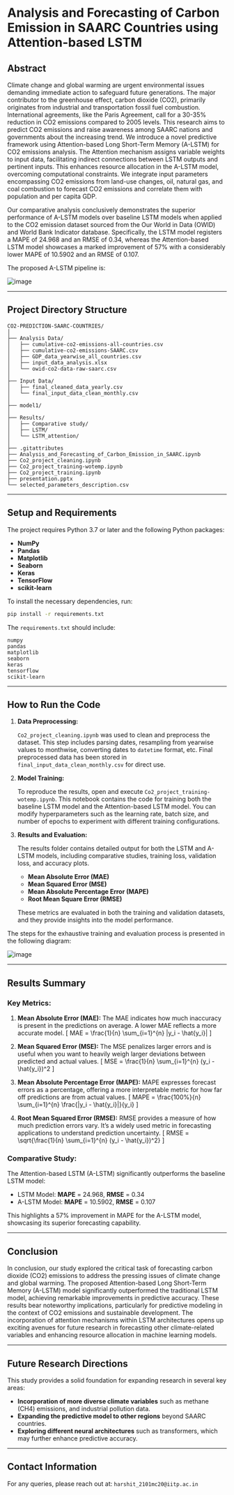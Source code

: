 # Analysis and Forecasting of Carbon Emission in SAARC Countries using Attention-based LSTM

## Abstract

Climate change and global warming are urgent environmental issues demanding immediate action to safeguard future generations. The major contributor to the greenhouse effect, carbon dioxide (CO2), primarily originates from industrial and transportation fossil fuel combustion. International agreements, like the Paris Agreement, call for a 30-35% reduction in CO2 emissions compared to 2005 levels. This research aims to predict CO2 emissions and raise awareness among SAARC nations and governments about the increasing trend. We introduce a novel predictive framework using Attention-based Long Short-Term Memory (A-LSTM) for CO2 emissions analysis. The Attention mechanism assigns variable weights to input data, facilitating indirect connections between LSTM outputs and pertinent inputs. This enhances resource allocation in the A-LSTM model, overcoming computational constraints. We integrate input parameters encompassing CO2 emissions from land-use changes, oil, natural gas, and coal combustion to forecast CO2 emissions and correlate them with population and per capita GDP. 

Our comparative analysis conclusively demonstrates the superior performance of A-LSTM models over baseline LSTM models when applied to the CO2 emission dataset sourced from the Our World in Data (OWID) and World Bank Indicator database. Specifically, the LSTM model registers a MAPE of 24.968 and an RMSE of 0.34, whereas the Attention-based LSTM model showcases a marked improvement of 57% with a considerably lower MAPE of 10.5902 and an RMSE of 0.107.

The proposed A-LSTM pipeline is:


![image](https://github.com/user-attachments/assets/0ade88ea-c192-415c-bcbd-c4f7f3bd4843)

---

## Project Directory Structure

```
CO2-PREDICTION-SAARC-COUNTRIES/
│
├── Analysis Data/
│   ├── cumulative-co2-emissions-all-countries.csv
│   ├── cumulative-co2-emissions-SAARC.csv
│   ├── GDP_data_yearwise_all_countries.csv
│   ├── input_data_analysis.xlsx
│   └── owid-co2-data-raw-saarc.csv
│
├── Input Data/
│   ├── final_cleaned_data_yearly.csv
│   └── final_input_data_clean_monthly.csv
│
├── model1/
│
├── Results/
│   ├── Comparative study/
│   ├── LSTM/
│   └── LSTM_attention/
│
├── .gitattributes
├── Analysis_and_Forecasting_of_Carbon_Emission_in_SAARC.ipynb
├── Co2_project_cleaning.ipynb
├── Co2_project_training-wotemp.ipynb
├── Co2_project_training.ipynb
├── presentation.pptx
└── selected_parameters_description.csv
```

---

## Setup and Requirements

The project requires Python 3.7 or later and the following Python packages:

- **NumPy**
- **Pandas**
- **Matplotlib**
- **Seaborn**
- **Keras**
- **TensorFlow**
- **scikit-learn**

To install the necessary dependencies, run:

```bash
pip install -r requirements.txt
```

The `requirements.txt` should include:

```
numpy
pandas
matplotlib
seaborn
keras
tensorflow
scikit-learn
```

---

## How to Run the Code

1. **Data Preprocessing:**

   `Co2_project_cleaning.ipynb` was used to clean and preprocess the dataset. This step includes parsing dates, resampling from yearwise values to monthwise, converting dates to `datetime` format, etc. Final preprocessed data has been stored in `final_input_data_clean_monthly.csv` for direct use. 

2. **Model Training:**

   To reproduce the results, open and execute `Co2_project_training-wotemp.ipynb`. This notebook contains the code for training both the baseline LSTM model and the Attention-based LSTM model. You can modify hyperparameters such as the learning rate, batch size, and number of epochs to experiment with different training configurations.

3. **Results and Evaluation:**

   The results folder contains detailed output for both the LSTM and A-LSTM models, including comparative studies, training loss, validation loss, and accuracy plots. 

   - **Mean Absolute Error (MAE)**
   - **Mean Squared Error (MSE)**
   - **Mean Absolute Percentage Error (MAPE)**
   - **Root Mean Square Error (RMSE)**

   These metrics are evaluated in both the training and validation datasets, and they provide insights into the model performance.

The steps for the exhaustive training and evaluation process is presented in the following diagram:

![image](https://github.com/user-attachments/assets/43c61277-5b2a-4ee6-8702-ab5a82802291)

---

## Results Summary

### Key Metrics:

1. **Mean Absolute Error (MAE):**
   The MAE indicates how much inaccuracy is present in the predictions on average. A lower MAE reflects a more accurate model.
   \[
   MAE = \frac{1}{n} \sum_{i=1}^{n} |y_i - \hat{y_i}|
   \]

2. **Mean Squared Error (MSE):**
   The MSE penalizes larger errors and is useful when you want to heavily weigh larger deviations between predicted and actual values.
   \[
   MSE = \frac{1}{n} \sum_{i=1}^{n} (y_i - \hat{y_i})^2
   \]

3. **Mean Absolute Percentage Error (MAPE):**
   MAPE expresses forecast errors as a percentage, offering a more interpretable metric for how far off predictions are from actual values.
   \[
   MAPE = \frac{100%}{n} \sum_{i=1}^{n} \frac{|y_i - \hat{y_i}|}{y_i}
   \]

4. **Root Mean Squared Error (RMSE):**
   RMSE provides a measure of how much prediction errors vary. It’s a widely used metric in forecasting applications to understand prediction uncertainty.
   \[
   RMSE = \sqrt{\frac{1}{n} \sum_{i=1}^{n} (y_i - \hat{y_i})^2}
   \]

### Comparative Study:

The Attention-based LSTM (A-LSTM) significantly outperforms the baseline LSTM model:
- LSTM Model: **MAPE** = 24.968, **RMSE** = 0.34
- A-LSTM Model: **MAPE** = 10.5902, **RMSE** = 0.107

This highlights a 57% improvement in MAPE for the A-LSTM model, showcasing its superior forecasting capability.

---

## Conclusion

In conclusion, our study explored the critical task of forecasting carbon dioxide (CO2) emissions to address the pressing issues of climate change and global warming. The proposed Attention-based Long Short-Term Memory (A-LSTM) model significantly outperformed the traditional LSTM model, achieving remarkable improvements in predictive accuracy. 
These results bear noteworthy implications, particularly for predictive modeling in the context of CO2 emissions and sustainable development. The incorporation of attention mechanisms within LSTM architectures opens up exciting avenues for future research in forecasting other climate-related variables and enhancing resource allocation in machine learning models.

---

## Future Research Directions

This study provides a solid foundation for expanding research in several key areas:
- **Incorporation of more diverse climate variables** such as methane (CH4) emissions, and industrial pollution data.
- **Expanding the predictive model to other regions** beyond SAARC countries.
- **Exploring different neural architectures** such as transformers, which may further enhance predictive accuracy.
  
--- 

## Contact Information

For any queries, please reach out at:  `harshit_2101mc20@iitp.ac.in`
